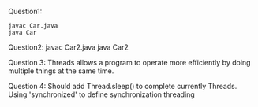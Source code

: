 Question1: 

    javac Car.java
    java Car
    
Question2: 
    javac Car2.java
    java Car2
    
Question 3: Threads allows a program to operate more efficiently by doing multiple things at the same time.

Question 4: Should add Thread.sleep() to complete currently Threads. 
    Using 'synchronized' to define  synchronization threading
